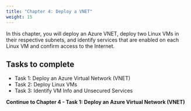 ```yaml
---
title: "Chapter 4: Deploy a VNET"
weight: 15
---
```


In this chapter, you will deploy an Azure VNET, deploy two Linux VMs in their respective subnets, and identify services that are enabled on each Linux VM and confirm access to the Internet.

## Tasks to complete

- Task 1:  Deploy an Azure Virtual Network (VNET)
- Task 2:  Deploy Linux VMs
- Task 3:  Identify VM Info and Unsecured Services

**Continue to Chapter 4 - Task 1: Deploy an Azure Virtual Network (VNET)**
